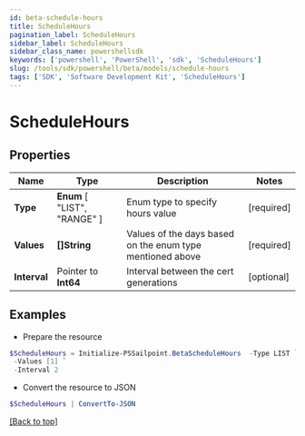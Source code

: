 ```yaml
---
id: beta-schedule-hours
title: ScheduleHours
pagination_label: ScheduleHours
sidebar_label: ScheduleHours
sidebar_class_name: powershellsdk
keywords: ['powershell', 'PowerShell', 'sdk', 'ScheduleHours'] 
slug: /tools/sdk/powershell/beta/models/schedule-hours
tags: ['SDK', 'Software Development Kit', 'ScheduleHours']
---
```



# ScheduleHours

## Properties

Name | Type | Description | Notes
------------ | ------------- | ------------- | -------------
**Type** |   **Enum** [  "LIST",    "RANGE" ] | Enum type to specify hours value | [required]
**Values** |  **[]String** | Values of the days based on the enum type mentioned above | [required]
**Interval** |  Pointer to **Int64** | Interval between the cert generations | [optional] 

## Examples

- Prepare the resource
```powershell
$ScheduleHours = Initialize-PSSailpoint.BetaScheduleHours  -Type LIST `
 -Values [1] `
 -Interval 2
```

- Convert the resource to JSON
```powershell
$ScheduleHours | ConvertTo-JSON
```


[[Back to top]](#) 

